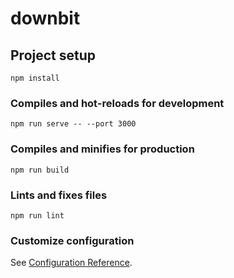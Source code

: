 # downbit

## Project setup
```
npm install
```

### Compiles and hot-reloads for development
```
npm run serve -- --port 3000
```

### Compiles and minifies for production
```
npm run build
```

### Lints and fixes files
```
npm run lint
```

### Customize configuration
See [Configuration Reference](https://cli.vuejs.org/config/).
